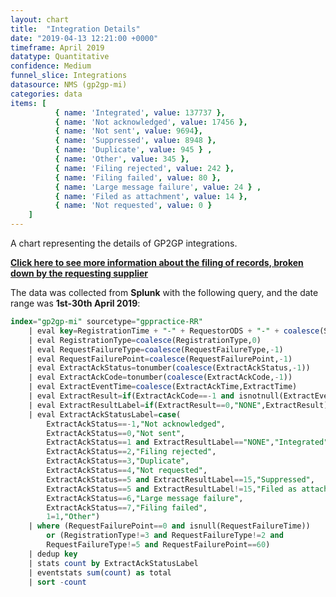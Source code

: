 ```yaml
---
layout: chart
title:  "Integration Details"
date: "2019-04-13 12:21:00 +0000"
timeframe: April 2019
datatype: Quantitative
confidence: Medium
funnel_slice: Integrations
datasource: NMS (gp2gp-mi)
categories: data
items: [ 
          { name: 'Integrated', value: 137737 },
          { name: 'Not acknowledged', value: 17456 },
          { name: 'Not sent', value: 9694},
          { name: 'Suppressed', value: 8948 },
          { name: 'Duplicate', value: 945 } ,
          { name: 'Other', value: 345 },
          { name: 'Filing rejected', value: 242 },
          { name: 'Filing failed', value: 80 },
          { name: 'Large message failure', value: 24 } ,
          { name: 'Filed as attachment', value: 14 },
          { name: 'Not requested', value: 0 }
    ]
---
```

A chart representing the details of GP2GP integrations.

**[Click here to see more information about the filing of records, broken down by the requesting supplier](/prm-funnel/month/2019-04/rr-funnel/integrations/filing-by-requestor/filing-by-requestor.html)**

The data was collected from **Splunk** with the following query, and the date range was **1st-30th April 2019**:

```sql
index="gp2gp-mi" sourcetype="gppractice-RR" 
    | eval key=RegistrationTime + "-" + RequestorODS + "-" + coalesce(SenderODS,"Unknown")            
    | eval RegistrationType=coalesce(RegistrationType,0)
    | eval RequestFailureType=coalesce(RequestFailureType,-1) 
    | eval RequestFailurePoint=coalesce(RequestFailurePoint,-1)
    | eval ExtractAckStatus=tonumber(coalesce(ExtractAckStatus,-1))
    | eval ExtractAckCode=tonumber(coalesce(ExtractAckCode,-1))
    | eval ExtractEventTime=coalesce(ExtractAckTime,ExtractTime)
    | eval ExtractResult=if(ExtractAckCode==-1 and isnotnull(ExtractEventTime),0,ExtractAckCode)
    | eval ExtractResultLabel=if(ExtractResult==0,"NONE",ExtractResult)
    | eval ExtractAckStatusLabel=case(
        ExtractAckStatus==-1,"Not acknowledged",
        ExtractAckStatus==0,"Not sent",
        ExtractAckStatus==1 and ExtractResultLabel=="NONE","Integrated",
        ExtractAckStatus==2,"Filing rejected",
        ExtractAckStatus==3,"Duplicate",
        ExtractAckStatus==4,"Not requested",
        ExtractAckStatus==5 and ExtractResultLabel==15,"Suppressed",
        ExtractAckStatus==5 and ExtractResultLabel!=15,"Filed as attachment",
        ExtractAckStatus==6,"Large message failure",
        ExtractAckStatus==7,"Filing failed", 
        1=1,"Other")
    | where (RequestFailurePoint==0 and isnull(RequestFailureTime)) 
        or (RegistrationType!=3 and RequestFailureType!=2 and 
        RequestFailureType!=5 and RequestFailurePoint==60)
    | dedup key 
    | stats count by ExtractAckStatusLabel
    | eventstats sum(count) as total
    | sort -count
```
